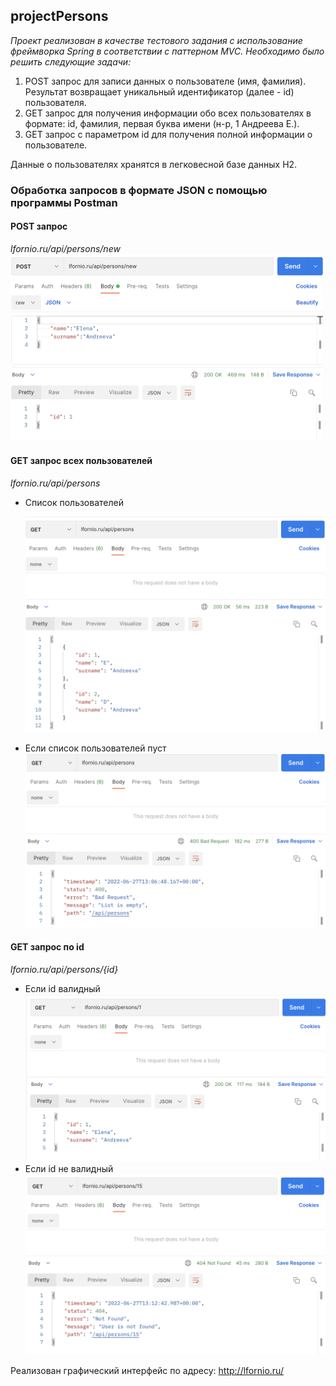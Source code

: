 ## projectPersons

*Проект реализован в качестве тестового задания c использование фреймворка Spring в соответствии с паттерном MVC. Необходимо было решить следующие задачи:*
<ol>
 <li>POST запрос для записи данных о пользователе (имя, фамилия). Результат возвращает уникальный идентификатор (далее - id) пользователя. </li>
 <li>GET запрос для получения информации обо всех пользователях в формате: id, фамилия, первая буква имени (н-р, 1 Андреева Е.).</li>
 <li>GET запрос с параметром id для получения полной информации о пользователе. </li>
</ol>

Данные о пользователях хранятся в легковесной базе данных H2.

<h3>Обработка запросов в формате JSON с помощью программы Postman</h3>

<h4>POST запрос</h4>
<i>lfornio.ru/api/persons/new</i>
<img src="/preview/post.png" width="500">
<h4>GET запрос всех пользователей</h4>
<i>lfornio.ru/api/persons</i>
<ul>
  <li>Cписок пользователей</li>
  <p><img src="/preview/get_all.png" width="500"></p>
  <li>Если список пользователей пуст</li>
  <img src="/preview/get_all_if_empty.png" width="500">
</ul>

<h4>GET запрос по id</h4>
<i>lfornio.ru/api/persons/{id}</i>
<ul>
  <li>Если id валидный</li>
  <img src="/preview/get_by_id.png" width="500">
  <li>Если id не валидный</li>
  <img src="/preview/get_by_id_not_valid.png" width="500">
</ul>

Реализован графический интерфейс по адресу: <a href="http://lfornio.ru/"> http://lfornio.ru/</a>
